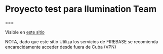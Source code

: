 # Proyecto test para Ilumination Team
===

Visible en  [este sitio](https://ilumination-code-test.web.app)

NOTA, dado que este sitio Utiliza los servicios de FIREBASE se recomienda encarecidamente acceder desde fuera de Cuba (VPN)
